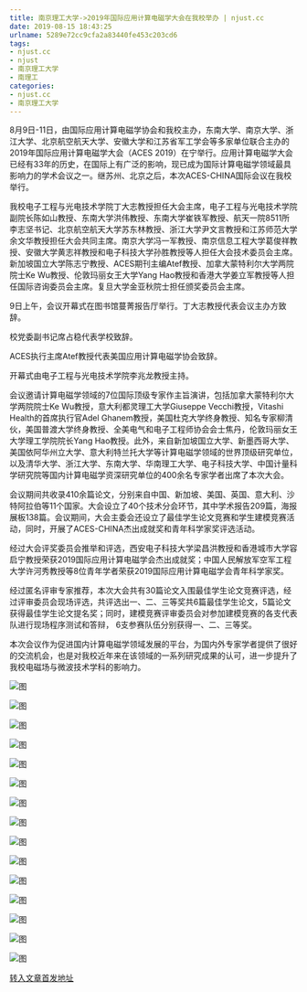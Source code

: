 ```yaml
---
title: 南京理工大学->2019年国际应用计算电磁学大会在我校举办 | njust.cc
date: 2019-08-15 18:43:25
urlname: 5289e72cc9cfa2a83440fe453c203cd6
tags: 
- njust.cc
- njust
- 南京理工大学
- 南理工
categories:
- njust.cc
- 南京理工大学
---
```



8月9日-11日，由国际应用计算电磁学协会和我校主办，东南大学、南京大学、浙江大学、北京航空航天大学、安徽大学和江苏省军工学会等多家单位联合主办的2019年国际应用计算电磁学大会（ACES 2019）在宁举行。应用计算电磁学大会已经有33年的历史，在国际上有广泛的影响，现已成为国际计算电磁学领域最具影响力的学术会议之一。继苏州、北京之后，本次ACES-CHINA国际会议在我校举行。

我校电子工程与光电技术学院丁大志教授担任大会主席，电子工程与光电技术学院副院长陈如山教授、东南大学洪伟教授、东南大学崔铁军教授、航天一院8511所李志坚书记、北京航空航天大学苏东林教授、浙江大学尹文言教授和江苏师范大学余文华教授担任大会共同主席。南京大学冯一军教授、南京信息工程大学葛俊祥教授、安徽大学黄志祥教授和电子科技大学孙胜教授等人担任大会技术委员会主席。新加坡国立大学陈志宁教授、ACES期刊主编Atef教授、加拿大蒙特利尔大学两院院士Ke Wu教授、伦敦玛丽女王大学Yang Hao教授和香港大学姜立军教授等人担任国际咨询委员会主席。复旦大学金亚秋院士担任颁奖委员会主席。

9日上午，会议开幕式在图书馆蔓菁报告厅举行。丁大志教授代表会议主办方致辞。

校党委副书记席占稳代表学校致辞。

ACES执行主席Atef教授代表美国应用计算电磁学协会致辞。

开幕式由电子工程与光电技术学院李兆龙教授主持。

会议邀请计算电磁学领域的7位国际顶级专家作主旨演讲，包括加拿大蒙特利尔大学两院院士Ke Wu教授，意大利都灵理工大学Giuseppe Vecchi教授，Vitashi Health的首席执行官Adel Ghanem教授，美国杜克大学终身教授、知名专家柳清伙，美国普渡大学终身教授、全美电气和电子工程师协会会士焦丹，伦敦玛丽女王大学理工学院院长Yang Hao教授。此外，来自新加坡国立大学、新墨西哥大学、美国依阿华州立大学、意大利特兰托大学等计算电磁学领域的世界顶级研究单位，以及清华大学、浙江大学、东南大学、华南理工大学、电子科技大学、中国计量科学研究院等国内计算电磁学资深研究单位的400余名专家学者出席了本次大会。

会议期间共收录410余篇论文，分别来自中国、新加坡、美国、英国、意大利、沙特阿拉伯等11个国家。大会设立了40个技术分会环节，其中学术报告209篇，海报展板138篇。会议期间，大会主委会还设立了最佳学生论文竞赛和学生建模竞赛活动，同时，开展了ACES-CHINA杰出成就奖和青年科学家奖评选活动。

经过大会评奖委员会推举和评选，西安电子科技大学梁昌洪教授和香港城市大学容启宁教授荣获2019国际应用计算电磁学会杰出成就奖；中国人民解放军空军工程大学许河秀教授等8位青年学者荣获2019国际应用计算电磁学会青年科学家奖。

经过匿名评审专家推荐，本次大会共有30篇论文入围最佳学生论文竞赛评选，经过评审委员会现场评选，共评选出一、二、三等奖共6篇最佳学生论文，5篇论文获得最佳学生论文提名奖；同时，建模竞赛评审委员会对参加建模竞赛的各支代表队进行现场程序测试和答辩， 6支参赛队伍分别获得一、二、三等奖。

本次会议作为促进国内计算电磁学领域发展的平台，为国内外专家学者提供了很好的交流机会，也是对我校近年来在该领域的一系列研究成果的认可，进一步提升了我校电磁场与微波技术学科的影响力。



![图](http://zs.njust.edu.cn/_upload/article/images/0f/70/c686c827477caaa402a8231cbd2b/69c9ce16-96d5-4f83-8d9d-23945aff1854.jpg)

![图](http://zs.njust.edu.cn/_upload/article/images/0f/70/c686c827477caaa402a8231cbd2b/f9a6153d-3f06-4af1-b3ef-b6ede3e5b1c8.jpg)

![图](http://zs.njust.edu.cn/_upload/article/images/0f/70/c686c827477caaa402a8231cbd2b/f1f73a05-9b2e-445b-b699-9a14edf78840.jpg)

![图](http://zs.njust.edu.cn/_upload/article/images/0f/70/c686c827477caaa402a8231cbd2b/2b1dd039-3f15-441c-a2dc-2e4969466d65.jpg)

![图](http://zs.njust.edu.cn/_upload/article/images/0f/70/c686c827477caaa402a8231cbd2b/d0ed6570-0cbf-4bf7-a598-6402e842257d.jpg)

![图](http://zs.njust.edu.cn/_upload/article/images/0f/70/c686c827477caaa402a8231cbd2b/1cdc6c19-0408-42b3-801a-8f49920946c4.jpg)

![图](http://zs.njust.edu.cn/_upload/article/images/0f/70/c686c827477caaa402a8231cbd2b/f44f3c79-79ae-4286-b0b1-bfd4948fcc4b.jpg)

![图](http://zs.njust.edu.cn/_upload/article/images/0f/70/c686c827477caaa402a8231cbd2b/4bfcc8c3-9dcf-4218-a914-8847da0f14bf.jpg)

![图](http://zs.njust.edu.cn/_upload/article/images/0f/70/c686c827477caaa402a8231cbd2b/2efb46a4-9d47-4119-940b-24cf12c8df9b.jpg)

![图](http://zs.njust.edu.cn/_upload/article/images/0f/70/c686c827477caaa402a8231cbd2b/ea52340a-1959-45f1-a6e0-efd1613e24b0.jpg)

![图](http://zs.njust.edu.cn/_upload/article/images/0f/70/c686c827477caaa402a8231cbd2b/95b77383-a973-4e95-af3a-8d1f1c82da6b.jpg)

![图](http://zs.njust.edu.cn/_upload/article/images/0f/70/c686c827477caaa402a8231cbd2b/b6500d0f-f2c1-4df3-9258-89990140dbe7.jpg)

![图](http://zs.njust.edu.cn/_upload/article/images/0f/70/c686c827477caaa402a8231cbd2b/74337cec-a1a3-4c99-a1e7-eeafc82234fa.jpg)

![图](http://zs.njust.edu.cn/_upload/article/images/0f/70/c686c827477caaa402a8231cbd2b/afea562d-57f2-4d05-9dc2-a460a51fab55.jpg)

![图](http://zs.njust.edu.cn/_upload/article/images/0f/70/c686c827477caaa402a8231cbd2b/19e05173-09a0-4946-a771-5229231f82ad.jpg)

[转入文章首发地址](http://zs.njust.edu.cn/22/73/c4621a205427/page.htm)